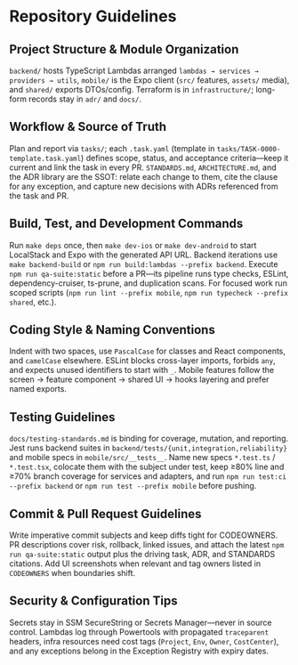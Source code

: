 # Repository Guidelines

## Project Structure & Module Organization
`backend/` hosts TypeScript Lambdas arranged `lambdas → services → providers → utils`, `mobile/` is the Expo client (`src/` features, `assets/` media), and `shared/` exports DTOs/config. Terraform is in `infrastructure/`; long-form records stay in `adr/` and `docs/`.

## Workflow & Source of Truth
Plan and report via `tasks/`; each `.task.yaml` (template in `tasks/TASK-0000-template.task.yaml`) defines scope, status, and acceptance criteria—keep it current and link the task in every PR. `STANDARDS.md`, `ARCHITECTURE.md`, and the ADR library are the SSOT: relate each change to them, cite the clause for any exception, and capture new decisions with ADRs referenced from the task and PR.

## Build, Test, and Development Commands
Run `make deps` once, then `make dev-ios` or `make dev-android` to start LocalStack and Expo with the generated API URL. Backend iterations use `make backend-build` or `npm run build:lambdas --prefix backend`. Execute `npm run qa-suite:static` before a PR—its pipeline runs type checks, ESLint, dependency-cruiser, ts-prune, and duplication scans. For focused work run scoped scripts (`npm run lint --prefix mobile`, `npm run typecheck --prefix shared`, etc.).

## Coding Style & Naming Conventions
Indent with two spaces, use `PascalCase` for classes and React components, and `camelCase` elsewhere. ESLint blocks cross-layer imports, forbids `any`, and expects unused identifiers to start with `_`. Mobile features follow the screen → feature component → shared UI → hooks layering and prefer named exports.

## Testing Guidelines
`docs/testing-standards.md` is binding for coverage, mutation, and reporting. Jest runs backend suites in `backend/tests/{unit,integration,reliability}` and mobile specs in `mobile/src/__tests__`. Name new specs `*.test.ts` / `*.test.tsx`, colocate them with the subject under test, keep ≥80% line and ≥70% branch coverage for services and adapters, and run `npm run test:ci --prefix backend` or `npm run test --prefix mobile` before pushing.

## Commit & Pull Request Guidelines
Write imperative commit subjects and keep diffs tight for CODEOWNERS. PR descriptions cover risk, rollback, linked issues, and attach the latest `npm run qa-suite:static` output plus the driving task, ADR, and STANDARDS citations. Add UI screenshots when relevant and tag owners listed in `CODEOWNERS` when boundaries shift.

## Security & Configuration Tips
Secrets stay in SSM SecureString or Secrets Manager—never in source control. Lambdas log through Powertools with propagated `traceparent` headers, infra resources need cost tags (`Project`, `Env`, `Owner`, `CostCenter`), and any exceptions belong in the Exception Registry with expiry dates.
